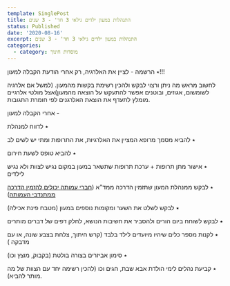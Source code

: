 ```yaml
---
template: SinglePost
title: התנהלות במעון ילדים גילאי 3 חד' - 3 שנים
status: Published
date: '2020-08-16'
excerpt: התנהלות במעון ילדים גילאי 3 חד' - 3 שנים
categories:
  - category: מוסדות חינוך
---
```

٭ הרשמה - לציין את האלרגיה, רק אחרי הודעת הקבלה למעון!!!

 לחשוב מראש מה ניתן ורצוי לבקש ולהכין רשימת בקשות מהמעון.  (למשל אם אלרגיה לשומשום, אגוזים, ובוטנים אפשר להתעקש על הוצאה מהמעון)אצל מולטי אלרגיים מומלץ לתעדף את הוצאת האלרגנים לפי חומרת התגובות.

אחרי הקבלה למעון - 

٭ לדווח למנהלת

٭ להביא מסמך מרופא המציין את האלרגיות, את התרופות ומתי יש לשים לב 

٭ להביא טופס לשעת חירום

٭ אישור מתן תרופות + ערכת תרופות שתשאר במעון במקום נגיש לצוות ולא נגיש לילדים

٭ לבקש ממנהלת המעון שתזמין הדרכה ממד"א ([חברי עמותה יכולים להזמין הדרכה ממתנדבי העמותה](/contact))

٭ לבקש לשלט את השער ומקומות נוספים במעון (מטבח פינת אכילה)

٭ לבקש לשוחח ביום הורים ולהסביר את חשיבות הנושא, לחלק דפים של דברים מותרים

٭ לקנות מספר כלים שיהיו מיועדים לילד בלבד (קרש חיתוך, צלחת בצבע שונה, או עם מדבקה )

٭ סימון אביזרים בצורה בולטת (בקבוק, מוצץ וכו)

٭ קביעת נהלים לימי הולדת אבא שבת, חגים וכו (להכין רשימה יחד עם הצוות של מה מותר להביא).
